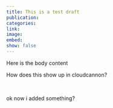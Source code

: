 ```yaml
---
title: This is a test draft
publication:
categories:
link:
image:
embed:
show: false
---
```


Here is the body content

How does this show up in cloudcannon?

&nbsp;

ok now i added something?